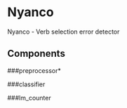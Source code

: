 Nyanco
======

Nyanco - Verb selection error detector 

Components
-------

###preprocessor*


###classifier


###lm_counter